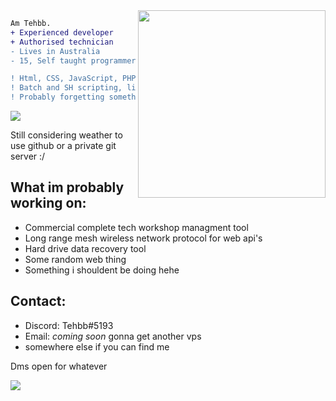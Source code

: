 <img align="right" height="300" src="https://tehbb.xyz/assets/img/github_readme_image.jpg"/>
<!-- this image is not mine btw and idk where I found it --->

```diff
Am Tehbb.
+ Experienced developer
+ Authorised technician
- Lives in Australia
- 15, Self taught programmer
```

```diff 
! Html, CSS, JavaScript, PHP, Node.js, C++, C, SQL, python, 
! Batch and SH scripting, linux command line
! Probably forgetting something else
```
![](https://komarev.com/ghpvc/?username=tehbb3)
<!-- <br> -->
Still considering weather to use github or a private git server :/

What im probably working on:
-
- Commercial complete tech workshop managment tool
- Long range mesh wireless network protocol for web api's
- Hard drive data recovery tool
- Some random web thing
- Something i shouldent be doing hehe

Contact:
-
- Discord: Tehbb#5193
- Email: *coming soon* gonna get another vps
- somewhere else if you can find me

Dms open for whatever

<!-- page stactistic tracker, older -->
![](https://hit.yhype.me/github/profile?user_id=62781302)
